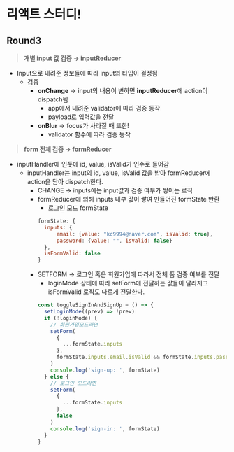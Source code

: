 # 리액트 스터디!

## Round3

> **개별 input 값 검증 → inputReducer**

- Input으로 내려준 정보들에 따라 input의 타입이 결정됨
  - 검증
    - **onChange** → input의 내용이 변하면 **inputReducer**에 action이 dispatch됨
      - app에서 내려준 validator에 따라 검증 동작
      - payload로 입력값을 전달
    - **onBlur** → focus가 사라질 때 또한!
      - validator 함수에 따라 검증 동작

> **form 전체 검증 → formReducer**

- inputHandler에 인풋에 id, value, isValid가 인수로 들어감
  - inputHandler는 input의 id, value, isValid 값을 받아 formReducer에 action을 담아 dispatch한다.
    - CHANGE → inputs에는 input값과 검증 여부가 쌓이는 로직
    - formReducer에 의해 inputs 내부 값이 쌓여 만들어진 formState 반환
      - 로그인 모드 formState
      ```jsx
      formState: {
      	inputs: {
      		email: {value: "kc9994@naver.com", isValid: true},
      		password: {value: "", isValid: false}
      	},
      	isFormValid: false
      }
      ```
    - SETFORM → 로그인 혹은 회원가입에 따라서 전체 폼 검증 여부를 전달
      - loginMode 상태에 따라 setForm에 전달하는 값들이 달라지고 isFormValid 로직도 다르게 전달한다.
      ```jsx
      const toggleSignInAndSignUp = () => {
        setLoginMode((prev) => !prev)
        if (!loginMode) {
          // 회원가입모드라면
          setForm(
            {
              ...formState.inputs
            },
            formState.inputs.email.isValid && formState.inputs.password.isValid
          )
          console.log('sign-up: ', formState)
        } else {
          // 로그인 모드라면
          setForm(
            {
              ...formState.inputs
            },
            false
          )
          console.log('sign-in: ', formState)
        }
      }
      ```
